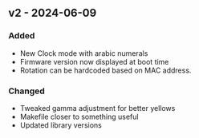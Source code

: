 ## v2 - 2024-06-09
### Added
* New Clock mode with arabic numerals
* Firmware version now displayed at boot time
* Rotation can be hardcoded based on MAC address.

### Changed
* Tweaked gamma adjustment for better yellows
* Makefile closer to something useful
* Updated library versions
